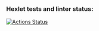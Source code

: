 ### Hexlet tests and linter status:
[![Actions Status](https://github.com/sergeynagorny/frontend-project-lvl1/workflows/hexlet-check/badge.svg)](https://github.com/sergeynagorny/frontend-project-lvl1/actions)